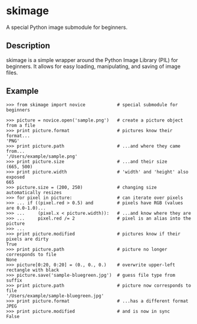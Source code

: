 skimage
=======
A special Python image submodule for beginners.

Description
-----------
skimage is a simple wrapper around the Python Image Library (PIL) for beginners.
It allows for easy loading, manipulating, and saving of image files.

Example
-------

    >>> from skimage import novice            # special submodule for beginners

    >>> picture = novice.open('sample.png')   # create a picture object from a file
    >>> print picture.format                  # pictures know their format...
    'PNG'
    >>> print picture.path                    # ...and where they came from...
    '/Users/example/sample.png'
    >>> print picture.size                    # ...and their size
    (665, 500)
    >>> print picture.width                   # 'width' and 'height' also exposed
    665
    >>> picture.size = (200, 250)             # changing size automatically resizes
    >>> for pixel in picture:                 # can iterate over pixels
    >>> ... if ((pixel.red > 0.5) and         # pixels have RGB (values are 0.0-1.0)...
    >>> ...     (pixel.x < picture.width)):   # ...and know where they are
    >>> ...     pixel.red /= 2                # pixel is an alias into the picture
    >>> ...
    >>> print picture.modified                # pictures know if their pixels are dirty
    True
    >>> print picture.path                    # picture no longer corresponds to file
    None
    >>> picture[0:20, 0:20] = (0., 0., 0.)    # overwrite upper-left rectangle with black
    >>> picture.save('sample-bluegreen.jpg')  # guess file type from suffix
    >>> print picture.path                    # picture now corresponds to file
    '/Users/example/sample-bluegreen.jpg'
    >>> print picture.format                  # ...has a different format
    JPEG
    >>> print picture.modified                # and is now in sync
    False
